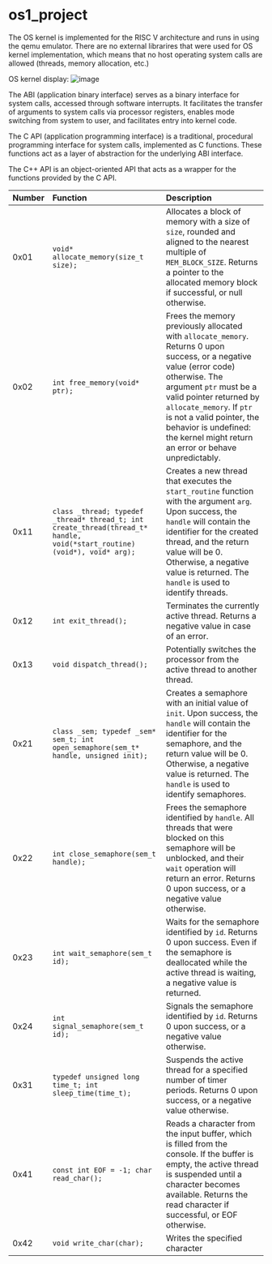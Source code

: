 # os1_project

The OS kernel is implemented for the RISC V architecture and runs in using the qemu emulator. There are no external librarires that were used for OS kernel implementation, which means that no host operating system calls are allowed (threads, memory allocation, etc.)

OS kernel display:
![image](https://github.com/smateja12/os1_project/assets/74740382/25033b4f-abaf-4c51-8a5c-b2717e5a1619)

The ABI (application binary interface) serves as a binary interface for system calls, accessed through software interrupts. It facilitates the transfer of arguments to system calls via processor registers, enables mode switching from system to user, and facilitates entry into kernel code.

The C API (application programming interface) is a traditional, procedural programming interface for system calls, implemented as C functions. These functions act as a layer of abstraction for the underlying ABI interface.

The C++ API is an object-oriented API that acts as a wrapper for the functions provided by the C API.

| Number | Function                                                                                                    | Description                                                                                                                                                                                                                                                                   |
| :----- | :---------------------------------------------------------------------------------------------------------- | :---------------------------------------------------------------------------------------------------------------------------------------------------------------------------------------------------------------------------------------------------------------------------- |
| 0x01   | `void* allocate_memory(size_t size);`                                                                      | Allocates a block of memory with a size of `size`, rounded and aligned to the nearest multiple of `MEM_BLOCK_SIZE`. Returns a pointer to the allocated memory block if successful, or null otherwise.                                                                                       |
| 0x02   | `int free_memory(void* ptr);`                                                                               | Frees the memory previously allocated with `allocate_memory`. Returns 0 upon success, or a negative value (error code) otherwise. The argument `ptr` must be a valid pointer returned by `allocate_memory`. If `ptr` is not a valid pointer, the behavior is undefined: the kernel might return an error or behave unpredictably. |
| 0x11   | `class _thread; typedef _thread* thread_t; int create_thread(thread_t* handle, void(*start_routine)(void*), void* arg);` | Creates a new thread that executes the `start_routine` function with the argument `arg`. Upon success, the `handle` will contain the identifier for the created thread, and the return value will be 0. Otherwise, a negative value is returned. The `handle` is used to identify threads.                                      |
| 0x12   | `int exit_thread();`                                                                                         | Terminates the currently active thread. Returns a negative value in case of an error.                                                                                                                                                                                        |
| 0x13   | `void dispatch_thread();`                                                                                    | Potentially switches the processor from the active thread to another thread.                                                                                                                                                                                                 |
| 0x21   | `class _sem; typedef _sem* sem_t; int open_semaphore(sem_t* handle, unsigned init);`                            | Creates a semaphore with an initial value of `init`. Upon success, the `handle` will contain the identifier for the semaphore, and the return value will be 0. Otherwise, a negative value is returned. The `handle` is used to identify semaphores.                             |
| 0x22   | `int close_semaphore(sem_t handle);`                                                                          | Frees the semaphore identified by `handle`. All threads that were blocked on this semaphore will be unblocked, and their `wait` operation will return an error. Returns 0 upon success, or a negative value otherwise.                                                                 |
| 0x23   | `int wait_semaphore(sem_t id);`                                                                               | Waits for the semaphore identified by `id`. Returns 0 upon success. Even if the semaphore is deallocated while the active thread is waiting, a negative value is returned.                                                                                                                                                                |
| 0x24   | `int signal_semaphore(sem_t id);`                                                                             | Signals the semaphore identified by `id`. Returns 0 upon success, or a negative value otherwise.                                                                                                                                                                             |
| 0x31   | `typedef unsigned long time_t; int sleep_time(time_t);`                                                      | Suspends the active thread for a specified number of timer periods. Returns 0 upon success, or a negative value otherwise.                                                                                                                                                 |
| 0x41   | `const int EOF = -1; char read_char();`                                                                      | Reads a character from the input buffer, which is filled from the console. If the buffer is empty, the active thread is suspended until a character becomes available. Returns the read character if successful, or EOF otherwise.                                                                                                             |
| 0x42   | `void write_char(char);`                                                                                      | Writes the specified character
